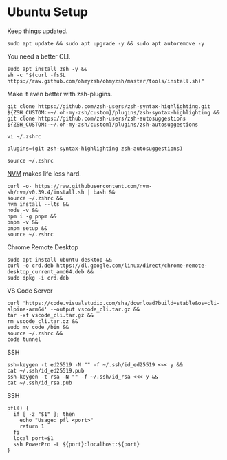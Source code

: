 # Ubuntu Setup
Keep things updated.
```
sudo apt update && sudo apt upgrade -y && sudo apt autoremove -y
```
You need a better CLI.
```
sudo apt install zsh -y &&
sh -c "$(curl -fsSL https://raw.github.com/ohmyzsh/ohmyzsh/master/tools/install.sh)"
```
Make it even better with zsh-plugins.
```
git clone https://github.com/zsh-users/zsh-syntax-highlighting.git ${ZSH_CUSTOM:-~/.oh-my-zsh/custom}/plugins/zsh-syntax-highlighting &&
git clone https://github.com/zsh-users/zsh-autosuggestions ${ZSH_CUSTOM:-~/.oh-my-zsh/custom}/plugins/zsh-autosuggestions
```
```
vi ~/.zshrc
```
```
plugins=(git zsh-syntax-highlighting zsh-autosuggestions)
```
```
source ~/.zshrc
```
[NVM](https://github.com/nvm-sh/nvm#installing-and-updating) makes life less hard.
```
curl -o- https://raw.githubusercontent.com/nvm-sh/nvm/v0.39.4/install.sh | bash &&
source ~/.zshrc &&
nvm install --lts &&
node -v &&
npm i -g pnpm &&
pnpm -v &&
pnpm setup &&
source ~/.zshrc
```
Chrome Remote Desktop
```
sudo apt install ubuntu-desktop &&
curl -o crd.deb https://dl.google.com/linux/direct/chrome-remote-desktop_current_amd64.deb &&
sudo dpkg -i crd.deb
```
VS Code Server
```
curl 'https://code.visualstudio.com/sha/download?build=stable&os=cli-alpine-arm64' --output vscode_cli.tar.gz &&
tar -xf vscode_cli.tar.gz &&
rm vscode_cli.tar.gz &&
sudo mv code /bin &&
source ~/.zshrc &&
code tunnel
```
SSH
```
ssh-keygen -t ed25519 -N "" -f ~/.ssh/id_ed25519 <<< y &&
cat ~/.ssh/id_ed25519.pub
ssh-keygen -t rsa -N "" -f ~/.ssh/id_rsa <<< y &&
cat ~/.ssh/id_rsa.pub
```
SSH
```
pfl() {
  if [ -z "$1" ]; then
    echo "Usage: pfl <port>"
    return 1
  fi
  local port=$1
  ssh PowerPro -L ${port}:localhost:${port}
}
```

